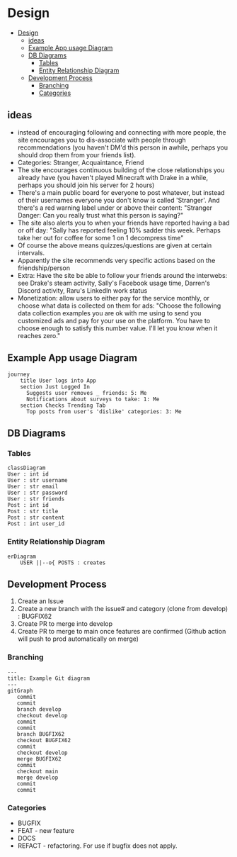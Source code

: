 # Design

- [Design](#design)
  - [ideas](#ideas)
  - [Example App usage Diagram](#example-app-usage-diagram)
  - [DB Diagrams](#db-diagrams)
    - [Tables](#tables)
    - [Entity Relationship Diagram](#entity-relationship-diagram)
  - [Development Process](#development-process)
    - [Branching](#branching)
    - [Categories](#categories)


## ideas
* instead of encouraging following and connecting with more people, the site encourages you to dis-associate with people through recommendations (you haven't DM'd this person in awhile, perhaps you should drop them from your friends list).
* Categories: Stranger, Acquaintance, Friend
* The site encourages continuous building of the close relationships you already have (you haven't played Minecraft with Drake in a while, perhaps you should join his server for 2 hours)
* There's a main public board for everyone to post whatever, but instead of their usernames everyone you don't know is called 'Stranger'. And there's a red warning label under or above their content: "Stranger Danger: Can you really trust what this person is saying?"
* The site also alerts you to when your friends have reported having a bad or off day: "Sally has reported feeling 10% sadder this week. Perhaps take her out for coffee for some 1 on 1 decompress time"
* Of course the above means quizzes/questions are given at certain intervals. 
* Apparently the site recommends very specific actions based on the friendship/person
* Extra: Have the site be able to follow your friends around the interwebs: see Drake's steam activity, Sally's Facebook usage time, Darren's Discord activity, Raru's LinkedIn work status 
* Monetization: allow users to either pay for the service monthly, or choose what data is collected on them for ads: "Choose the following data collection examples you are ok with me using to send you customized ads and pay for your use on the platform. You have to choose enough to satisfy this number value. I'll let you know when it reaches zero."

## Example App usage Diagram
```mermaid
journey
    title User logs into App
    section Just Logged In
      Suggests user removes _ friends: 5: Me
      Notifications about surveys to take: 1: Me
    section Checks Trending Tab
      Top posts from user's 'dislike' categories: 3: Me
```

## DB Diagrams
### Tables
```mermaid
classDiagram
User : int id
User : str username
User : str email
User : str password
User : str friends
Post : int id
Post : str title
Post : str content
Post : int user_id
```

### Entity Relationship Diagram 

```mermaid
erDiagram
    USER ||--o{ POSTS : creates
```

## Development Process
1. Create an Issue
2. Create a new branch with the issue# and category (clone from develop) : BUGFIX62
3. Create PR to merge into develop
4. Create PR to merge to main once features are confirmed (Github action will push to prod automatically on merge)

### Branching 

```mermaid
---
title: Example Git diagram
---
gitGraph
   commit
   commit
   branch develop
   checkout develop
   commit
   commit
   branch BUGFIX62
   checkout BUGFIX62
   commit
   checkout develop
   merge BUGFIX62
   commit
   checkout main
   merge develop
   commit
   commit

```

### Categories 
* BUGFIX 
* FEAT - new feature
* DOCS 
* REFACT - refactoring. For use if bugfix does not apply.

